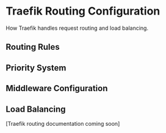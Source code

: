 # Traefik Routing Configuration

How Traefik handles request routing and load balancing.

## Routing Rules
## Priority System
## Middleware Configuration
## Load Balancing

[Traefik routing documentation coming soon]